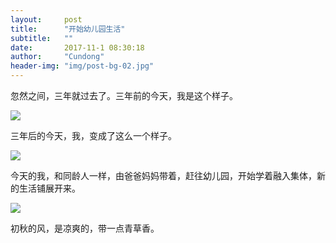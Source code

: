 ```yaml
---
layout:     post
title:      "开始幼儿园生活"
subtitle:   ""
date:       2017-11-1 08:30:18
author:     "Cundong"
header-img: "img/post-bg-02.jpg"
---
```


<p>
	忽然之间，三年就过去了。三年前的今天，我是这个样子。
</p>
<a href="#">
    <img src="{{ site.baseurl }}/img/map_103.jpg">
</a>

<p>
	三年后的今天，我，变成了这么一个样子。
</p>
<a href="#">
    <img src="{{ site.baseurl }}/img/map_104.jpg">
</a>

<p>
	今天的我，和同龄人一样，由爸爸妈妈带着，赶往幼儿园，开始学着融入集体，新的生活铺展开来。</p>
<a href="#">
    <img src="{{ site.baseurl }}/img/map_105.jpg">
</a>

<p>
	初秋的风，是凉爽的，带一点青草香。
</p>
